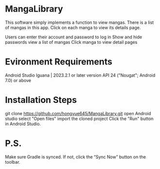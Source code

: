 # MangaLibrary
This software simply implements a function to view mangas. There is a list of mangas in this app. Click on each manga to view its details page.

Users can enter their account and password to log in
Show and hide passwords
view a list of mangas
Click manga to view detail pages

# Evironment Requirements
Android Studio Iguana | 2023.2.1 or later version
API 24 ("Nougat"; Android 7.0) or above

# Installation Steps
git clone https://github.com/hongyue645/MangaLibrary.git
open Android studio
select "Open files"
import the cloned project
Click the "Run" button in Android Studio.

# P.S.
Make sure Gradle is synced. If not, click the “Sync Now” button on the toolbar.
